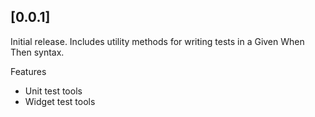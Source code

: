 ## [0.0.1]

Initial release. Includes utility methods for writing tests in a Given When Then syntax.

Features

- Unit test tools
- Widget test tools